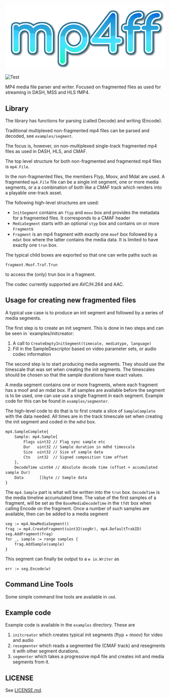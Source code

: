![Logo](images/logo.png)

![Test](https://github.com/edgeware/mp4ff/workflows/Test/badge.svg)

MP4 media file parser and writer. Focused on fragmented files as used for streaming in DASH, MSS and HLS fMP4.

## Library

The library has functions for parsing (called Decode) and writing (Encode).

Traditional multiplexed non-fragmented mp4 files can be parsed and decoded, see `examples/segment`.

The focus is, however, on non-multiplexed single-track fragmented mp4 files as used in DASH, HLS, and CMAF.

The top level structure for both non-fragmented and fragmented mp4 files is `mp4.File`.

In the non-fragmented files, the members Ftyp, Moov, and Mdat are used.
A fragmented `mp4.File` file can be a single init segment, one or more media segments, or a a combination of both like a CMAF track which renders into a playable one-track asset.

The following high-level structures are used:

* `InitSegment` contains an `ftyp` and `moov` box and provides the metadata for a fragmented files. It corresponds to a CMAF header
* `MediaSegment` starts with an optional `styp` box and contains on or more `Fragment`s
* `Fragment` is an mp4 fragment with exactly one `moof` box followed by a `mdat` box where the latter contains the media data. It is limited to have exactly one `trun` box.

The typical child boxes are exported so that one can write paths such as

    fragment.Moof.Traf.Trun

to access the (only) trun box in a fragment.

The codec currently supported are AVC/H.264 and AAC.

## Usage for creating new fragmented files

A typical use case is to produce an init segment and followed by a series of media segments.

The first step is to create an init segment. This is done in two steps and can be seen in
`examples/initcreator:

1. A call to `CreateEmptyInitSegment(timecale, mediatype, language)`
2. Fill in the SampleDescriptor based on video parameter sets, or audio codec information

The second step is to start producing media segments. They should use the timescale that
was set when creating the init segments. The timescales should be chosen so that the
sample durations have exact values.

A media segment contains one or more fragments, where each fragment has a moof and an mdat box.
If all samples are available before the segment is to be used, one can use use a single
fragment in each segment. Example code for this can be found in `examples/segmenter`.

The high-level code to do that is to first create a slice of `SampleComplete` with the data needed.
All times are in the track timescale set when creating the init segment and coded in the `mdhd` box.

	mp4.SampleComplete{
		Sample: mp4.Sample{
	        Flags uint32 // Flag sync sample etc
	        Dur   uint32 // Sample duration in mdhd timescale
	        Size  uint32 // Size of sample data
	        Cto   int32  // Signed composition time offset
		},
	    DecodeTime uint64 // Absolute decode time (offset + accumulated sample Dur)
	    Data       []byte // Sample data
	}

The `mp4.Sample` part is what will be written into the `trun` box.
`DecodeTime` is the media timeline accumulated time. The value of the first samples of a fragment, will
be set as the `BaseMediaDecodeTime` in the `tfdt` box when calling Encode on the fragment.
Once a number of such samples are available, then can be added to a media segment

	seg := mp4.NewMediaSegment()
	frag := mp4.CreateFragment(uint32(segNr), mp4.DefaultTrakID)
	seg.AddFragment(frag)
	for _, sample := range samples {
		frag.AddSample(sample)
	}

This segment can finally be output to a `w io.Writer` as

    err := seg.Encode(w)


## Command Line Tools

Some simple command line tools are available in `cmd`.

## Example code

Example code is available in the `examples` directory.
These are

1. `initcreator` which creates typical init segments (ftyp + moov) for video and audio
2. `resegmenter` which reads a segmented file (CMAF track) and resegments it with other
    segment durations.
3. `segmenter` which takes a progressive mp4 file and creates init and media segments from it.


## LICENSE

See [LICENSE.md](LICENSE.md).

